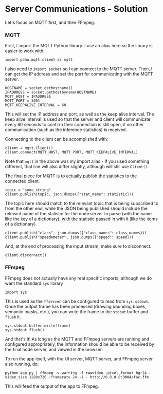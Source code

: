# Server Communications - Solution

Let's focus on MQTT first, and then FFmpeg.

### MQTT

First, I import the MQTT Python library. I use an alias here so the library is easier to work with.

```
import paho.mqtt.client as mqtt
```

I also need to `import socket` so I can connect to the MQTT server. Then, I can get the 
IP address and set the port for communicating with the MQTT server.

```
HOSTNAME = socket.gethostname()
IPADDRESS = socket.gethostbyname(HOSTNAME)
MQTT_HOST = IPADDRESS
MQTT_PORT = 3001
MQTT_KEEPALIVE_INTERVAL = 60
```

This will set the IP address and port, as well as the keep alive interval. The keep alive interval
is used so that the server and client will communicate every 60 seconds to confirm their
connection is still open, if no other communication (such as the inference statistics) is received.

Connecting to the client can be accomplished with:

```
client = mqtt.Client()
client.connect(MQTT_HOST, MQTT_PORT, MQTT_KEEPALIVE_INTERVAL)
```

Note that `mqtt` in the above was my import alias - if you used something different, that line
will also differ slightly, although will still use `Client()`.

The final piece for MQTT is to actually publish the statistics to the connected client.

```
topic = "some_string"
client.publish(topic, json.dumps({"stat_name": statistic}))
```

The topic here should match to the relevant topic that is being subscribed to from the other
end, while the JSON being published should include the relevant name of the statistic for
the node server to parse (with the name like the key of a dictionary), with the statistic passed
in with it (like the items of a dictionary).

```
client.publish("class", json.dumps({"class_names": class_names}))
client.publish("speedometer", json.dumps({"speed": speed}))
```

And, at the end of processing the input stream, make sure to disconnect.

```
client.disconnect()
```

### FFmpeg

FFmpeg does not actually have any real specific imports, although we do want the standard
`sys` library

```
import sys
```

This is used as the `ffserver` can be configured to read from `sys.stdout`. Once the output
frame has been processed (drawing bounding boxes, semantic masks, etc.), you can write
the frame to the `stdout` buffer and `flush` it.

```
sys.stdout.buffer.write(frame)  
sys.stdout.flush()
```

And that's it! As long as the MQTT and FFmpeg servers are running and configured
appropriately, the information should be able to be received by the final node server, 
and viewed in the browser.

To run the app itself, with the UI server, MQTT server, and FFmpeg server also running, do:

```
python app.py | ffmpeg -v warning -f rawvideo -pixel_format bgr24 -video_size 1280x720 -framerate 24 -i - http://0.0.0.0:3004/fac.ffm
```

This will feed the output of the app to FFmpeg.
